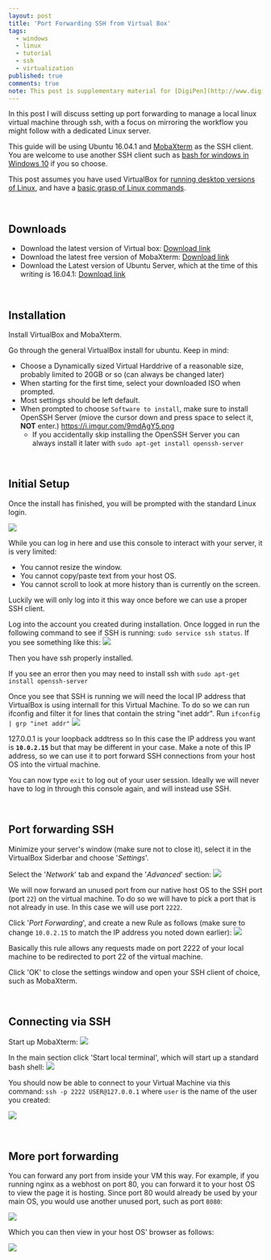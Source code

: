 ```yaml
---
layout: post
title: 'Port Forwarding SSH from Virtual Box'
tags:
  - windows
  - linux
  - tutorial
  - ssh
  - virtualization
published: true
comments: true
note: This post is supplementary material for [DigiPen](http://www.digipen.edu)'s [CS261](https://www.digipen.edu/coursecatalog/#CS261).
---
```


In this post I will discuss setting up port forwarding to manage a local linux virtual machine through ssh, with a focus on mirroring the workflow you might follow with a dedicated Linux server.

This guide will be using Ubuntu 16.04.1 and [MobaXterm](http://mobaxterm.mobatek.net/) as the SSH client. You are welcome to use another SSH client such as [bash for windows in Windows 10](http://www.howtogeek.com/249966/how-to-install-and-use-the-linux-bash-shell-on-windows-10/) if you so choose.

This post assumes you have used VirtualBox for [running desktop versions of Linux](http://www.beopensource.com/2016/05/how-to-install-Ubuntu-1604-LTS-in-Virtual-Box-VmWare.html), and have a [basic grasp of Linux commands](http://linuxcommand.org/learning_the_shell.php).

<!-- more -->

<br />

## Downloads 

- Download the latest version of Virtual box: [Download link](https://www.virtualbox.org/wiki/Downloads)
- Download the latest free version of MobaXterm: [Download link](http://mobaxterm.mobatek.net/download.html)
- Download the Latest version of Ubuntu Server, which at the time of this writing is 16.04.1: [Download link](https://www.ubuntu.com/download/server)

<br />

## Installation

Install VirtualBox and MobaXterm.

Go through the general VirtualBox install for ubuntu. Keep in mind:

- Choose a Dynamically sized Virtual Harddrive of a reasonable size, probably limited to 20GB or so (can always be changed later)
- When starting for the first time, select your downloaded ISO when prompted.
- Most settings should be left default.
- When prompted to choose `Software to install`, make sure to install OpenSSH Server (miove the cursor down and press space to select it, **NOT** enter.)
https://i.imgur.com/9mdAgY5.png
  - If you accidentally skip installing the OpenSSH Server you can always install it later with `sudo apt-get install openssh-server`


<br />

## Initial Setup

Once the install has finished, you will be prompted with the standard Linux login.

![](https://i.imgur.com/r5DirQg.png)


While you can log in here and use this console to interact with your server, it is very limited:

- You cannot resize the window.
- You cannot copy/paste text from your host OS.
- You cannot scroll to look at more history than is currently on the screen.

Luckily we will only log into it this way once before we can use a proper SSH client.

Log into the account you created during installation. Once logged in run the following command to see if SSH is running: `sudo service ssh status`. If you see something like this:
![](https://i.imgur.com/klsCaAB.png)

Then you have ssh properly installed.

If you see an error then you may need to install ssh with `sudo apt-get install openssh-server`

Once you see that SSH is running we will need the local IP address that VirtualBox is using internall for this Virtual Machine. To do so we can run ifconfig and filter it for lines that contain the string "inet addr". Run `ifconfig | grp "inet addr"`
![](https://i.imgur.com/QNw8eVl.png)

127.0.0.1 is your loopback addtress so In this case the IP address you want is **`10.0.2.15`** but that may be different in your case. Make a note of this IP address, so we can use it to port forward SSH connections from your host OS into the virtual machine.

You can now type `exit` to log out of your user session. Ideally we will never have to log in through this console again, and will instead use SSH.


<br />

## Port forwarding SSH

Minimize your server's window (make sure not to close it), select it in the VirtualBox Siderbar and choose '_Settings_'.

Select the '_Network_' tab and expand the '_Advanced_' section:
![](https://i.imgur.com/C93FvOI.png)

We will now forward an unused port from our native host OS to the SSH port (port `22`) on the virtual machine. To do so we will have to pick a port that is not already in use. In this case we will use port `2222`.

Click '_Port Forwarding_', and create a new Rule as follows (make sure to change `10.0.2.15` to match the IP address you noted down earlier):
![](https://i.imgur.com/KZj31Jh.png)

Basically this rule allows any requests made on port 2222 of your local machine to be redirected to port 22 of the virtual machine. 

Click 'OK' to close the settings window and open your SSH client of choice, such as MobaXterm.


<br />

## Connecting via SSH

Start up MobaXterm:
![](https://i.imgur.com/Ryl1HxW.png)

In the main section click 'Start local terminal', which will start up a standard bash shell:
![](https://i.imgur.com/A4M1Z9f.png)

You should now be able to connect to your Virtual Machine via this command: `ssh -p 2222 USER@127.0.0.1` where `user` is the name of the user you created:

![](https://i.imgur.com/diQZkjc.png)


<br />

## More port forwarding

You can forward any port from inside your VM this way. For example, if you running nginx as a webhost on port 80, you can forward it to your host OS to view the page it is hosting. Since port 80 would already be used by your main OS, you would use another unused port, such as port `8080`:

![](https://i.imgur.com/wBKzbU1.png)

Which you can then view in your host OS' browser as follows:

![](https://i.imgur.com/2UA0T95.png)












